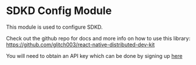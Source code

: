 # SDKD Config Module

This module is used to configure SDKD.

Check out the github repo for docs and more info on how to use this library: https://github.com/glitch003/react-native-distributed-dev-kit

You will need to obtain an API key which can be done by signing up [here](https://app.sdkd.co)